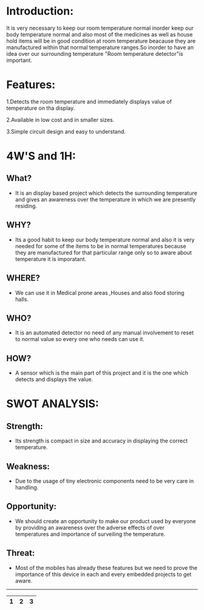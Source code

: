 # Introduction:
It is very necessary to keep our room temperature normal inorder keep our body temperature normal and also most of the medicines as well as house hold items will be in good condition at room temperature beacause they are manufactured within that normal temperature ranges.So inorder to have an idea over our surrounding temperature "Room temperature detector"is important.

# Features:
1.Detects the room temperature and immediately displays value of temperature on tha display.

2.Available in low cost and in smaller sizes.

3.Simple circuit design and easy to understand.

# 4W'S and 1H:
## What?
* It is an display based project which detects the surrounding temperature and gives an awareness over the temperature in which we are presently residing.
## WHY?
* Its a good habit to keep our body temperature normal and also it is very needed for some of the items to be in normal temperatures because they are manufactured for that particular range only so to aware about temperature it is imporatant.
## WHERE?
* We can use it in Medical prone areas ,Houses and also food storing halls.
## WHO?
*  It is an automated detector no need of any manual involvement to reset to normal value so every one who needs can use it.
## HOW?
* A sensor which is the main part of this project and it is the one which detects and displays the value.

# SWOT ANALYSIS:
## Strength:
* Its strength is compact in size and accuracy in displaying the correct temperature.
## Weakness:
* Due to the usage of tiny electronic components need to be very care in handling.
## Opportunity:
* We should create an opportunity to make our product used by everyone by providing an awareness over the adverse effects of over temperatures and importance of surveiling the temperature.
## Threat:
* Most of the mobiles has already these features but we need to prove the importance of this device in each and every embedded projects to get aware.

-------------
| 1 | 2 | 3 |
|:--:|:---:|---:|
